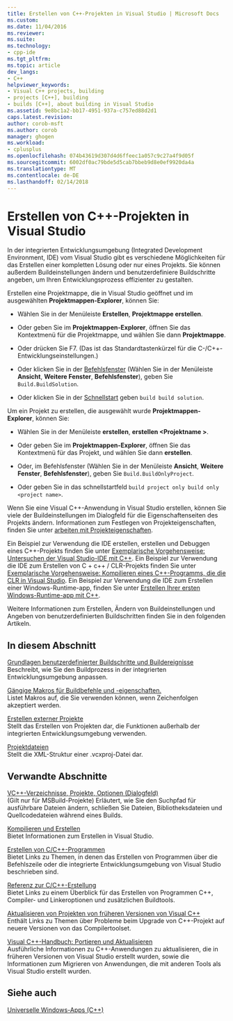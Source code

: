 ```yaml
---
title: Erstellen von C++-Projekten in Visual Studio | Microsoft Docs
ms.custom: 
ms.date: 11/04/2016
ms.reviewer: 
ms.suite: 
ms.technology:
- cpp-ide
ms.tgt_pltfrm: 
ms.topic: article
dev_langs:
- C++
helpviewer_keywords:
- Visual C++ projects, building
- projects [C++], building
- builds [C++], about building in Visual Studio
ms.assetid: 9e8bc1a2-bb17-4951-937a-c757ed88d2d1
caps.latest.revision: 
author: corob-msft
ms.author: corob
manager: ghogen
ms.workload:
- cplusplus
ms.openlocfilehash: 074b43619d307d4d6ffeec1a057c9c27a4f9d05f
ms.sourcegitcommit: 6002df0ac79bde5d5cab7bbeb9d8e0ef9920da4a
ms.translationtype: MT
ms.contentlocale: de-DE
ms.lasthandoff: 02/14/2018
---
```

# <a name="building-c-projects-in-visual-studio"></a>Erstellen von C++-Projekten in Visual Studio
In der integrierten Entwicklungsumgebung (Integrated Development Environment, IDE) vom Visual Studio gibt es verschiedene Möglichkeiten für das Erstellen einer kompletten Lösung oder nur eines Projekts. Sie können außerdem Buildeinstellungen ändern und benutzerdefiniere Buildschritte angeben, um Ihren Entwicklungsprozess effizienter zu gestalten.  
  
 Erstellen eine Projektmappe, die in Visual Studio geöffnet und im ausgewählten **Projektmappen-Explorer**, können Sie:  
  
-   Wählen Sie in der Menüleiste **Erstellen**, **Projektmappe erstellen**.  
  
-   Oder geben Sie im **Projektmappen-Explorer**, öffnen Sie das Kontextmenü für die Projektmappe, und wählen Sie dann **Projektmappe**.  
  
-   Oder drücken Sie F7. (Das ist das Standardtastenkürzel für die C-/C++-Entwicklungseinstellungen.)  
  
-   Oder klicken Sie in der [Befehlsfenster](/visualstudio/ide/reference/command-window) (Wählen Sie in der Menüleiste **Ansicht**, **Weitere Fenster**, **Befehlsfenster**), geben Sie `Build.BuildSolution`.  
  
-   Oder klicken Sie in der [Schnellstart](/visualstudio/ide/reference/quick-launch-environment-options-dialog-box) geben `build build solution`.  
  
 Um ein Projekt zu erstellen, die ausgewählt wurde **Projektmappen-Explorer**, können Sie:  
  
-   Wählen Sie in der Menüleiste **erstellen**, **erstellen \<Projektname >**.  
  
-   Oder geben Sie im **Projektmappen-Explorer**, öffnen Sie das Kontextmenü für das Projekt, und wählen Sie dann **erstellen**.  
  
-   Oder, im Befehlsfenster (Wählen Sie in der Menüleiste **Ansicht**, **Weitere Fenster**, **Befehlsfenster**), geben Sie `Build.BuildOnlyProject`.  
  
-   Oder geben Sie in das schnellstartfeld `build project only build only <project name>`.  
  
 Wenn Sie eine Visual C++-Anwendung in Visual Studio erstellen, können Sie viele der Buildeinstellungen im Dialogfeld für die Eigenschaftenseiten des Projekts ändern. Informationen zum Festlegen von Projekteigenschaften, finden Sie unter [arbeiten mit Projekteigenschaften](../ide/working-with-project-properties.md).  
  
 Ein Beispiel zur Verwendung die IDE erstellen, erstellen und Debuggen eines C++-Projekts finden Sie unter [Exemplarische Vorgehensweise: Untersuchen der Visual Studio-IDE mit C++](/visualstudio/ide/getting-started-with-cpp-in-visual-studio). Ein Beispiel zur Verwendung die IDE zum Erstellen von C + c++ / CLR-Projekts finden Sie unter [Exemplarische Vorgehensweise: Kompilieren eines C++-Programms, die die CLR in Visual Studio](../ide/walkthrough-compiling-a-cpp-program-that-targets-the-clr-in-visual-studio.md). Ein Beispiel zur Verwendung die IDE zum Erstellen einer Windows-Runtime-app, finden Sie unter [Erstellen Ihrer ersten Windows-Runtime-app mit C++](http://msdn.microsoft.com/library/windows/apps/hh974580.aspx).  
  
 Weitere Informationen zum Erstellen, Ändern von Buildeinstellungen und Angeben von benutzerdefinierten Buildschritten finden Sie in den folgenden Artikeln.  
  
## <a name="in-this-section"></a>In diesem Abschnitt  
 [Grundlagen benutzerdefinierter Buildschritte und Buildereignisse](../ide/understanding-custom-build-steps-and-build-events.md)  
 Beschreibt, wie Sie den Buildprozess in der integrierten Entwicklungsumgebung anpassen.  
  
 [Gängige Makros für Buildbefehle und -eigenschaften.](../ide/common-macros-for-build-commands-and-properties.md)  
 Listet Makros auf, die Sie verwenden können, wenn Zeichenfolgen akzeptiert werden.  
  
 [Erstellen externer Projekte](../ide/building-external-projects.md)  
 Stellt das Erstellen von Projekten dar, die Funktionen außerhalb der integrierten Entwicklungsumgebung verwenden.  
  
 [Projektdateien](../ide/project-files.md)  
 Stellt die XML-Struktur einer .vcxproj-Datei dar.  
  
## <a name="related-sections"></a>Verwandte Abschnitte  
 [VC++-Verzeichnisse, Projekte, Optionen (Dialogfeld)](vcpp-directories-property-page.md)  
 (Gilt nur für MSBuild-Projekte) Erläutert, wie Sie den Suchpfad für ausführbare Dateien ändern, schließen Sie Dateien, Bibliotheksdateien und Quellcodedateien während eines Builds.  
  
 [Kompilieren und Erstellen](/visualstudio/ide/compiling-and-building-in-visual-studio)  
 Bietet Informationen zum Erstellen in Visual Studio.  
  
 [Erstellen von C/C++-Programmen](../build/building-c-cpp-programs.md)  
 Bietet Links zu Themen, in denen das Erstellen von Programmen über die Befehlszeile oder die integrierte Entwicklungsumgebung von Visual Studio beschrieben sind.  
  
 [Referenz zur C/C++-Erstellung](../build/reference/c-cpp-building-reference.md)  
 Bietet Links zu einem Überblick für das Erstellen von Programmen C++, Compiler- und Linkeroptionen und zusätzlichen Buildtools.  
  
 [Aktualisieren von Projekten von früheren Versionen von Visual C++](../porting/upgrading-projects-from-earlier-versions-of-visual-cpp.md)  
 Enthält Links zu Themen über Probleme beim Upgrade von C++-Projekt auf neuere Versionen von das Compilertoolset.  
  
[Visual C++-Handbuch: Portieren und Aktualisieren](../porting/visual-cpp-porting-and-upgrading-guide.md)  
  Ausführliche Informationen zu C++-Anwendungen zu aktualisieren, die in früheren Versionen von Visual Studio erstellt wurden, sowie die Informationen zum Migrieren von Anwendungen, die mit anderen Tools als Visual Studio erstellt wurden.  
  
## <a name="see-also"></a>Siehe auch  
 [Universelle Windows-Apps (C++)](../windows/universal-windows-apps-cpp.md)